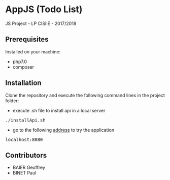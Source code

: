 # AppJS (Todo List)

JS Project - LP CISIIE - 2017/2018

## Prerequisites

Installed on your machine:
- php7.0
- composer

## Installation

Clone the repository and execute the following command lines in the project folder:

- execute .sh file to install api in a local server

<pre>./installApi.sh</pre>

- go to the following [address](http://localhost:8080) to try the application

<pre>localhost:8080</pre>

## Contributors

- BAIER Geoffrey
- BINET Paul
